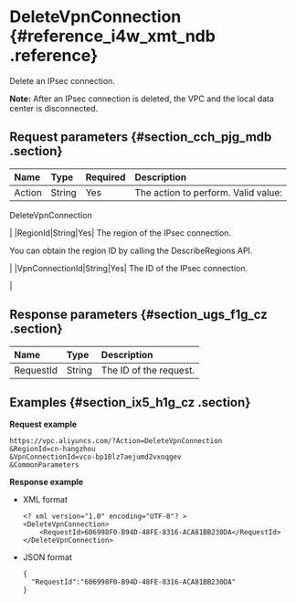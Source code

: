 # DeleteVpnConnection {#reference_i4w_xmt_ndb .reference}

Delete an IPsec connection.

**Note:** After an IPsec connection is deleted, the VPC and the local data center is disconnected.

## Request parameters {#section_cch_pjg_mdb .section}

|Name|Type|Required|Description|
|:---|:---|:-------|:----------|
|Action|String|Yes| The action to perform. Valid value:

 DeleteVpnConnection

 |
|RegionId|String|Yes| The region of the IPsec connection.

 You can obtain the region ID by calling the DescribeRegions API.

 |
|VpnConnectionId|String|Yes| The ID of the IPsec connection.

 |

## Response parameters {#section_ugs_f1g_cz .section}

|Name|Type|Description|
|:---|:---|:----------|
|RequestId|String|The ID of the request.|

## Examples {#section_ix5_h1g_cz .section}

**Request example**

``` {#createVPCpub}
https://vpc.aliyuncs.com/?Action=DeleteVpnConnection
&RegionId=cn-hangzhou
&VpnConnectionId=vco-bp10lz7aejumd2vxoqgev
&CommonParameters
```

**Response example**

-   XML format

    ```
    <? xml version="1.0" encoding="UTF-8"? >
    <DeleteVpnConnection>
        <RequestId>606998F0-B94D-48FE-8316-ACA81BB230DA</RequestId>
    </DeleteVpnConnection>
    ```

-   JSON format

    ```
    {
      "RequestId":"606998F0-B94D-48FE-8316-ACA81BB230DA"
    }
    ```


